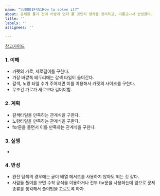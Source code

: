 ```yaml
---
name: "\U0001F4A1How to solve it?"
about: 문제를 풀기 전에 어떻게 먼저 풀 것인지 생각을 정리하고, 다풀고나서 반성한다.
title: ''
labels: ''
assignees: ''

---
```


[참고가이드](https://megaptera.notion.site/6-5f9b4105eb0748fd8f8baa631d92d6ea)

### 1. 이해
- 카펫의 가로, 세로길이를 구한다.
- 가장 바깥쪽 테두리에는 갈색 타일이 들어간다.
- 갈색, 노랑 타일 수가 주어지면 이를 이용해서 카펫의 사이즈를 구한다.
- 무조건 가로가 세로보다 길어야함.

### 2. 계획
- 갈색타일을 만족하는 관계식을 구한다.
- 노랑타일을 만족하는 관계식을 구한다.
- for문을 돌면서 이를 만족하는 관계식을 구한다.

### 3. 실행
- 

### 4. 반성
- 완전 탐색의 경우에는 굳이 배열 메서드를 사용하지 않아도 되는 것 같다. 
- 사람들 풀이를 보면 수학 공식을 이용하거나 전부 for문을 사용하는데 앞으로 문제 종류를 생각해서 풀이법을 고르도록 하자.
